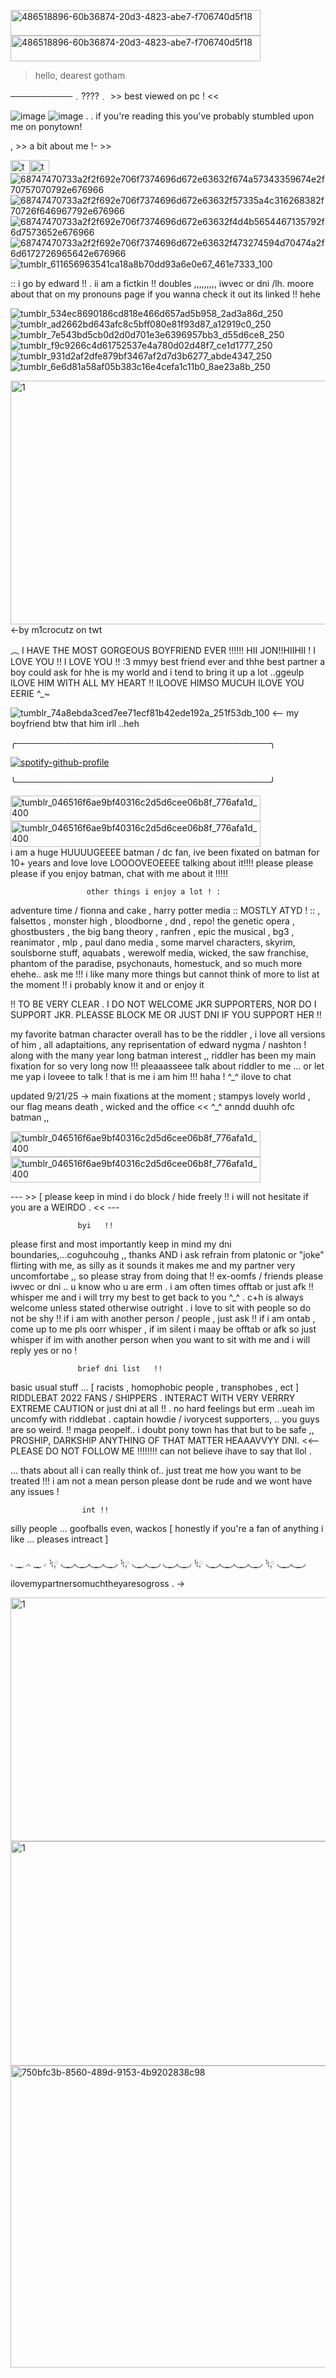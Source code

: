 <img width="400" height="41" alt="486518896-60b36874-20d3-4823-abe7-f706740d5f18" src="https://github.com/user-attachments/assets/f5a5bd73-c369-4f7c-bbea-f96c35f11909" /><img width="400" height="41" alt="486518896-60b36874-20d3-4823-abe7-f706740d5f18" src="https://github.com/user-attachments/assets/f5a5bd73-c369-4f7c-bbea-f96c35f11909" />



>hello, dearest gotham

──────────﹒????﹒  >> best viewed on pc ! <<

 ![image](https://github.com/user-attachments/assets/3a74c869-ddfd-40e3-84e9-55a714c492cd) ![image](https://github.com/user-attachments/assets/4cf7259d-e126-4b75-824e-430daa662189) . . if you're reading this you've probably stumbled upon me on ponytown!  


 

 









   , >> a bit about me  !- >>


<img width="31" height="22" alt="tumblr_65764ddb066ee12a0cd036247d393ede_4d6550ea_75" src="https://github.com/user-attachments/assets/a6a49bca-41e0-47f2-90fb-a532019a44c1" /><img width="31" height="22" alt="tumblr_1cbf33407f914c3116575c7c4e61202a_184b81f8_75" src="https://github.com/user-attachments/assets/8ed71fa1-0bc4-492e-b7a3-ece48c3f4a58" />![68747470733a2f2f692e706f7374696d672e63632f674a57343359674e2f70757070792e676966](https://github.com/user-attachments/assets/b9f1058d-4d2f-441e-b515-d1ad1fc6d99a)![68747470733a2f2f692e706f7374696d672e63632f57335a4c316268382f70726f646967792e676966](https://github.com/user-attachments/assets/d3ed333e-36b0-4142-a0a7-115ba1d73aa9)![68747470733a2f2f692e706f7374696d672e63632f4d4b5654467135792f6d7573652e676966](https://github.com/user-attachments/assets/193fe42b-1f6b-40a2-b152-6c1541b6dcf6)![68747470733a2f2f692e706f7374696d672e63632f473274594d70474a2f6d6172726965642e676966](https://github.com/user-attachments/assets/2fbe2fdf-763e-4aec-b4c0-02dcf2763d13)![tumblr_611656963541ca18a8b70dd93a6e0e67_461e7333_100](https://github.com/user-attachments/assets/7f89123e-b034-4b4f-9db7-2dad27b72d1d)






::  i go by edward !! .  ii am a fictkin !! doubles ,,,,,,,,, iwvec or dni /lh. moore about that on my pronouns page if you wanna check it out its linked !! hehe
 
  
  ![tumblr_534ec8690186cd818e466d657ad5b958_2ad3a86d_250](https://github.com/user-attachments/assets/5d6feba1-bc05-479c-8d58-f48166983c2f)![tumblr_ad2662bd643afc8c5bff080e81f93d87_a12919c0_250](https://github.com/user-attachments/assets/6126476c-9adf-4c5c-87a1-d3db9f39f00e)![tumblr_7e543bd5cb0d2d0d701e3e6396957bb3_d55d6ce8_250](https://github.com/user-attachments/assets/36aff699-5189-4d86-8609-7b271edfdfcb)![tumblr_f9c9266c4d61752537e4a780d02d48f7_ce1d1777_250](https://github.com/user-attachments/assets/cfa34f25-dd5c-4213-bc3e-835e4553e63b)![tumblr_931d2af2dfe879bf3467af2d7d3b6277_abde4347_250](https://github.com/user-attachments/assets/cf788366-4daa-4aa9-a017-cfddd4520a26)![tumblr_6e6d81a58af05b383c16e4cefa1c11b0_8ae23a8b_250](https://github.com/user-attachments/assets/c7830ba3-adce-4b23-ba65-540f155aafac)



<img width="736" height="390" alt="1" src="https://github.com/user-attachments/assets/19b59fe1-6073-4861-977f-8c63aef2b910" />  <-by m1crocutz on twt



  ︵ I HAVE THE MOST GORGEOUS BOYFRIEND EVER !!!!!! HII JON!!HIIHII ! I LOVE YOU !! I LOVE YOU !!  :3 mmyy best friend ever and thhe best partner a boy could ask for hhe is my world and i tend to bring it up a lot ..ggeulp ILOVE HIM WITH ALL MY HEART !! ILOOVE HIMSO MUCUH  ILOVE YOU EERIE ^_~



![tumblr_74a8ebda3ced7ee71ecf81b42ede192a_251f53db_100](https://github.com/user-attachments/assets/a7405655-a919-499c-89fe-b231c0cd6aeb)    <-- my boyfriend btw that him irll ..heh

  

  ╭─────────────────────────────────────────╮
  

[![spotify-github-profile](https://spotify-github-profile.kittinanx.com/api/view?uid=ab2a3u6b8cjitzbay6obl1hzp&cover_image=true&theme=natemoo-re&show_offline=false&background_color=000000&interchange=true&bar_color=c0ed7e&bar_color_cover=false)](https://github.com/kittinan/spotify-github-profile)

  ╰─────────────────────────────────────────╯


<img width="400" height="41" alt="tumblr_046516f6ae9bf40316c2d5d6cee06b8f_776afa1d_400" src="https://github.com/user-attachments/assets/60b36874-20d3-4823-abe7-f706740d5f18" /><img width="400" height="41" alt="tumblr_046516f6ae9bf40316c2d5d6cee06b8f_776afa1d_400" src="https://github.com/user-attachments/assets/a0c68591-1c4d-47ce-8ba0-fd9ce067e4d3" />        
i am a huge HUUUUGEEEE batman / dc fan, ive been fixated on batman for 10+ years and love love LOOOOVEOEEEE talking about it!!!! please please please if you enjoy batman, chat with me about it !!!!!



                     other things i enjoy a lot ! :

    
adventure time  /  fionna and cake  , harry potter media :: MOSTLY ATYD ! :: , falsettos , monster high , bloodborne , dnd , repo! the genetic opera , ghostbusters , the big bang theory , ranfren , epic the musical , bg3 , reanimator , mlp , paul dano media , some marvel characters, skyrim, soulsborne stuff, aquabats , werewolf media, wicked, the saw franchise, phantom of the paradise, psychonauts, homestuck, and so much more ehehe.. ask me !!! i like many more things but cannot think of more to list at the moment !! i probably know it and or enjoy it 

!! TO BE VERY CLEAR . I DO NOT WELCOME JKR SUPPORTERS, NOR DO I SUPPORT JKR. PLEASSE BLOCK ME OR JUST DNI IF YOU SUPPORT HER !!





 my favorite batman character overall has to be the riddler , i love all versions of him , all adaptaitions, any reprisentation of edward nygma / nashton ! along with the many year long batman 
           interest  ,, riddler has been my main fixation for so very long now !!! pleaaasseee talk about riddler to me ... or let me yap i loveee to talk !  that is me i am him !!! haha ! ^_^ ilove to chat


updated 9/21/25 -> main fixations at the moment  ;  stampys lovely world , our flag means death , wicked and the office << ^_^   anndd duuhh ofc batman ,, 


<img width="400" height="41" alt="tumblr_046516f6ae9bf40316c2d5d6cee06b8f_776afa1d_400" src="https://github.com/user-attachments/assets/2bc3dfbb-3f10-4506-bc2c-329a26d58e86" /><img width="400" height="41" alt="tumblr_046516f6ae9bf40316c2d5d6cee06b8f_776afa1d_400" src="https://github.com/user-attachments/assets/9986c280-d8e7-415a-94ce-ef238cf4f0e8" />




  



 --- >> [ please keep in mind i do block / hide freely !! i will not hesitate if you are a WEIRDO . << ---  


                   byi   !!  
please first and most importantly keep in mind my dni boundaries,...coguhcouhg ,, thanks AND i ask refrain from platonic or "joke" flirting with me, as silly as it sounds it makes me and my partner very uncomfortabe ,, so please stray from doing that !! ex-oomfs  /  friends please iwvec or dni .. u know who u are erm . i am often times offtab or just afk !! whisper me and i will trry my best to get back to you ^_^ . c+h is always welcome unless stated otherwise outright . i love to sit with people so do not be shy !! if i am with another person / people , just ask !! if i am ontab , come up to me pls oorr whisper , if im silent i maay be offtab or afk so just whisper if im with another person when you want to sit with me and i will reply yes or no ! 

 


                   brief dni list   !!  

basic usual stuff ... [ racists , homophobic people , transphobes , ect ]    RIDDLEBAT 2022 FANS / SHIPPERS . INTERACT WITH VERY VERRRY EXTREME CAUTION or just dni at all !! . no hard feelings but erm ..ueah im uncomfy with riddlebat  .
captain howdie / ivorycest supporters, .. you guys are so weird.   !! maga peopelf.. i doubt pony town has that but to be safe ,, PROSHIP, DARKSHIP ANYTHING OF THAT MATTER HEAAAVVYY DNI. <<--  PLEASE DO  NOT FOLLOW ME !!!!!!!! can not believe ihave to say that llol . 

  ... thats about all i can really think of.. just treat me how you want to be treated !!! i am not a mean person please dont be rude and we wont have any issues !



                    int !!                      

silly people ... goofballs even, wackos  [ honestly if you're a fan of anything i like ... pleases intreact ]


◟ ͜  ͜ ◞◟ ͜  ͜ ◞  ᛪ༙ ◟ ͜  ͜ ◞◟ ͜  ͜ ◞◟ ͜  ͜ ◞◟ ͜  ͜ ◞  ᛪ༙ ◟ ͜  ͜ ◞◟ ͜  ͜ ◞ ◟ ͜  ͜ ◞◟ ͜  ͜ ◞  ᛪ༙ ◟ ͜  ͜ ◞◟ ͜  ͜ ◞◟ ͜  ͜ ◞◟ ͜  ͜ ◞  ᛪ༙ ◟ ͜  ͜ ◞◟ ͜  ͜ ◞
ilovemypartnersomuchtheyaresogross .   ->

<img width="736" height="390" alt="1" src="https://github.com/user-attachments/assets/c4ed626f-9d47-4ab5-b1ba-be4ce6dc72c3" />
<img width="560" height="359" alt="1" src="https://github.com/user-attachments/assets/f6a7dae8-d1d9-4bed-86a3-4ccd4b9d96d2" />
<img width="775" height="483" alt="750bfc3b-8560-489d-9153-4b9202838c98" src="https://github.com/user-attachments/assets/1114b364-23d4-4e5d-a5f6-ed7d6facc189" />


